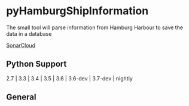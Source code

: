 # pyHamburgShipInformation

The small tool will parse information from Hamburg Harbour to save the data in a database


[SonarCloud](https://sonarcloud.io/dashboard?id=pyHamburgShipInformation)


## Python Support

2.7 | 3.3 | 3.4 | 3.5 | 3.6 | 3.6-dev | 3.7-dev | nightly

## General